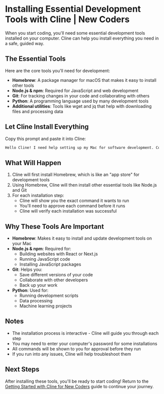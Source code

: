 # Installing Essential Development Tools with Cline | New Coders

When you start coding, you'll need some essential development tools installed on your computer. Cline can help you install everything you need in a safe, guided way.

## The Essential Tools

Here are the core tools you'll need for development:

- **Homebrew**: A package manager for macOS that makes it easy to install other tools
- **Node.js & npm**: Required for JavaScript and web development
- **Git**: For tracking changes in your code and collaborating with others
- **Python**: A programming language used by many development tools
- **Additional utilities**: Tools like wget and jq that help with downloading files and processing data

## Let Cline Install Everything

Copy this prompt and paste it into Cline:

```bash
Hello Cline! I need help setting up my Mac for software development. Could you please help me install the essential development tools like Homebrew, Node.js, Git, Python, and any other utilities that are commonly needed for coding? I'd like you to guide me through the process step-by-step, explaining what each tool does and making sure everything is installed correctly.
```

## What Will Happen

1. Cline will first install Homebrew, which is like an "app store" for development tools
2. Using Homebrew, Cline will then install other essential tools like Node.js and Git
3. For each installation step:
   - Cline will show you the exact command it wants to run
   - You'll need to approve each command before it runs
   - Cline will verify each installation was successful

## Why These Tools Are Important

- **Homebrew**: Makes it easy to install and update development tools on your Mac
- **Node.js & npm**: Required for:
  - Building websites with React or Next.js
  - Running JavaScript code
  - Installing JavaScript packages
- **Git**: Helps you:
  - Save different versions of your code
  - Collaborate with other developers
  - Back up your work
- **Python**: Used for:
  - Running development scripts
  - Data processing
  - Machine learning projects

## Notes

- The installation process is interactive - Cline will guide you through each step
- You may need to enter your computer's password for some installations
- All commands will be shown to you for approval before they run
- If you run into any issues, Cline will help troubleshoot them

## Next Steps

After installing these tools, you'll be ready to start coding! Return to the [Getting Started with Cline for New Coders](getting-started-new-coders.md) guide to continue your journey.
